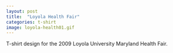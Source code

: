 ```yaml
---
layout: post
title:  "Loyola Health Fair"
categories: t-shirt
image: loyola-health01.gif
---
```


T-shirt design for the 2009 Loyola University Maryland Health Fair.
